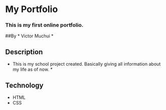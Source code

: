 # My Portfolio
### This is my first online portfolio.
##By * Victor Muchui *
## Description
* This is my school project created. Basically giving all information about my life as of now. *
## Technology
* HTML
* CSS
